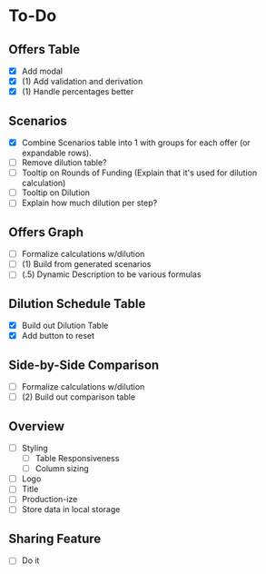# To-Do

## Offers Table
- [x] Add modal
- [x] (1) Add validation and derivation
- [x] (1) Handle percentages better

## Scenarios
- [x] Combine Scenarios table into 1 with groups for each offer (or expandable rows).
- [ ] Remove dilution table?
- [ ] Tooltip on Rounds of Funding (Explain that it's used for dilution calculation)
- [ ] Tooltip on Dilution
- [ ] Explain how much dilution per step?

## Offers Graph
- [ ] Formalize calculations w/dilution
- [ ] (1) Build from generated scenarios
- [ ] (.5) Dynamic Description to be various formulas

## Dilution Schedule Table
- [x] Build out Dilution Table 
- [x] Add button to reset

## Side-by-Side Comparison
- [ ] Formalize calculations w/dilution
- [ ] (2) Build out comparison table

## Overview
- [ ] Styling
  - [ ] Table Responsiveness
  - [ ] Column sizing
- [ ] Logo
- [ ] Title
- [ ] Production-ize
- [ ] Store data in local storage

## Sharing Feature
- [ ] Do it
